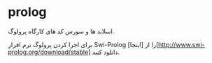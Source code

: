 # prolog
اسلاید ها و سورس کد های کارگاه پرولوگ.

برای اجرا کردن پرولوگ نرم افزار Swi-Prolog را از [اینجا][http://www.swi-prolog.org/download/stable] دانلود کنید.